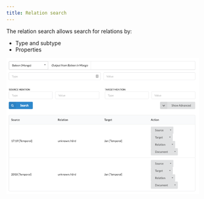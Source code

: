 ```yaml
---
title: Relation search
---
```


The relation search allows search for relations by:

* Type and subtype
* Properties

![Relation search](assets/images/relation-search.png)
